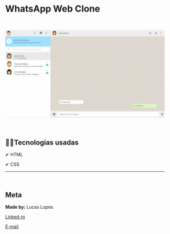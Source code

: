 # WhatsApp Web Clone
<br/>

![WhatsApp Web](./img/readme/whats.gif)
<br/><br/><br/>

## 👨‍💻Tecnologias usadas

✔ HTML

✔ CSS


---
<br/>

## Meta
**Made by:** Lucas Lopes

[Linked-in](https://www.linkedin.com/in/lucas-lopes-840965190/ "My Linked-in")

[E-mail](mailto:lucas.santos.pessoal@outlook.com "My e-mail")
